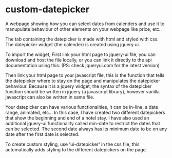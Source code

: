 # custom-datepicker
A webpage showing how you can select dates from calenders and use it to manupulate behaviour of other elements on your webpage like price, etc..

The tab containing the datepicker is made with html and styled with css.
The datepicker widget (the calender) is created using jquery ui.

To import the widget, 
First link your html page to jquery-ui file, you can download and host the file locally, or you can link it directly to the api documentation using this: <script src="https://code.jquery.com/ui/1.12.1/jquery-ui.js"></script> 
(PS: check jqueryui.com for the latest version)

Then link your html page to your javascript file, this is the function that tells the datepicker where to stay on the page and manipulates the datepicker behaviour. Because it is a jquery widget, the syntax of the datepicker function should be written in jquery (a javascript library), however vanilla javascript can also be written in same file.

Your datepicker can have various functionalities, it can be in-line, a date range, animated, etc...
In this case, I have created two different datepickers that show the beginning and end of a hotel stay. I have also used an additional jquery-ui functionality called min-date to restrict the dates that can be selected. The second date always has its minimum date to be on any date after the first date is selected.

To create custom styling, use 'ui-datepicker' in the css file, this automatically adds styling to the different datepickers on the page.
